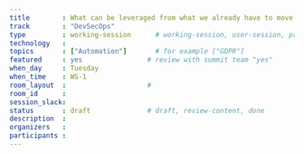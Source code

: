 ```yaml
---
title        : What can be leveraged from what we already have to move from devops to devsecops + What is missing + What will be priority 
track        : "DevSecOps"
type         : working-session      # working-session, user-session, product-session
technology   :
topics       : ["Automation"]       # for example ["GDPR"]
featured     : yes                # review with summit team "yes"
when_day     : Tuesday
when_time    : WS-1
room_layout  :                    #
room_id      :
session_slack: 
status       : draft              # draft, review-content, done
description  :
organizers   :
participants :
---
```



<!--(add intro)

## Enable practitioners to

(...)

## ASVS is there but how do you implement it

(...)

## How to scale 

(...)

## References

(...)


## Previous-->

